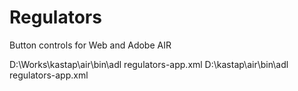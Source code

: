 Regulators
==========

Button controls for Web and Adobe AIR

D:\Works\kastap\air\bin\adl regulators-app.xml
D:\kastap\air\bin\adl regulators-app.xml
